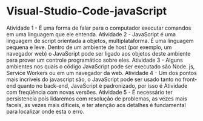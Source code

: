 # Visual-Studio-Code-javaScript
Atividade 1 - É uma forma de falar para o computador executar comandos em uma linguagem que ele entenda.
Atividade 2 - JavaScript é uma linguagem de script orientada a objetos, multiplataforma. É uma linguagem pequena e leve. Dentro de um ambiente de host (por exemplo, um navegador web) o JavaScript pode ser ligado aos objetos deste ambiente para prover um controle programático sobre eles.
Atividade 3 - Alguns ambientes nos quais o código JavaScript pode ser executado são Node. js, Service Workers ou em um navegador da web.
Atividade 4 - Um dos pontos mais incriveis do javascript são, o JavaScript pode ser usado tanto no front-end quanto no back-end, JavaScript é padronizado, por isso é Atividade com freqüência com novas versões.
Atividade 5 - É necessário ter persistencia pois lidaremos com resolução de problemas, as vezes mais faceis, as vezes mais dificeis, e ter atenção aos detalhes é fundamental para localizar onde esta o erro.

